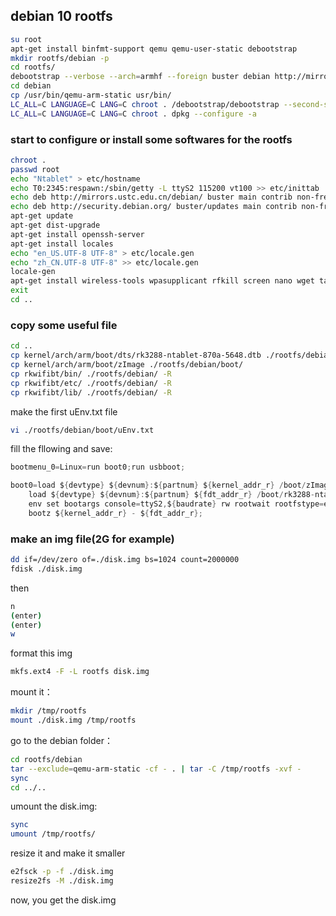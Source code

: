 ## debian 10 rootfs ##


```bash
su root
apt-get install binfmt-support qemu qemu-user-static debootstrap
mkdir rootfs/debian -p
cd rootfs/
debootstrap --verbose --arch=armhf --foreign buster debian http://mirrors.ustc.edu.cn/debian/
cd debian
cp /usr/bin/qemu-arm-static usr/bin/
LC_ALL=C LANGUAGE=C LANG=C chroot . /debootstrap/debootstrap --second-stage
LC_ALL=C LANGUAGE=C LANG=C chroot . dpkg --configure -a
```

### start to configure or install some softwares for the rootfs ###
```bash
chroot .
passwd root
echo "Ntablet" > etc/hostname
echo T0:2345:respawn:/sbin/getty -L ttyS2 115200 vt100 >> etc/inittab
echo deb http://mirrors.ustc.edu.cn/debian/ buster main contrib non-free > etc/apt/sources.list
echo deb http://security.debian.org/ buster/updates main contrib non-free >> etc/apt/sources.list
apt-get update
apt-get dist-upgrade
apt-get install openssh-server
apt-get install locales
echo "en_US.UTF-8 UTF-8" > etc/locale.gen
echo "zh_CN.UTF-8 UTF-8" >> etc/locale.gen
locale-gen
apt-get install wireless-tools wpasupplicant rfkill screen nano wget tar zip bluetooth bluez bluez-tools libbluetooth-dev v4l-utils i2c-tools
exit
cd ..
```

### copy some useful file ###
```bash
cd ..
cp kernel/arch/arm/boot/dts/rk3288-ntablet-870a-5648.dtb ./rootfs/debian/boot/
cp kernel/arch/arm/boot/zImage ./rootfs/debian/boot/
cp rkwifibt/bin/ ./rootfs/debian/ -R
cp rkwifibt/etc/ ./rootfs/debian/ -R
cp rkwifibt/lib/ ./rootfs/debian/ -R
```

make the first uEnv.txt file
```bash
vi ./rootfs/debian/boot/uEnv.txt
```

fill the fllowing and save:
```c
bootmenu_0=Linux=run boot0;run usbboot;

boot0=load ${devtype} ${devnum}:${partnum} ${kernel_addr_r} /boot/zImage; \
	load ${devtype} ${devnum}:${partnum} ${fdt_addr_r} /boot/rk3288-ntablet-870a-5648.dtb; \
	env set bootargs console=ttyS2,${baudrate} rw rootwait rootfstype=ext4 root=/dev/mmcblk1p${partnum} init=/sbin/init earlyprintk noinitrd selinux=0; \
	bootz ${kernel_addr_r} - ${fdt_addr_r};
```



### make an img file(2G for example) ###
```bash
dd if=/dev/zero of=./disk.img bs=1024 count=2000000
fdisk ./disk.img
```
then
```bash
n
(enter)
(enter)
w
```
format this img
```bash
mkfs.ext4 -F -L rootfs disk.img
```

mount it：
```bash
mkdir /tmp/rootfs
mount ./disk.img /tmp/rootfs
```

go to the debian folder：
```bash
cd rootfs/debian
tar --exclude=qemu-arm-static -cf - . | tar -C /tmp/rootfs -xvf -
sync
cd ../..
```

umount the disk.img:
```bash
sync
umount /tmp/rootfs/
```

resize it and make it smaller
```bash
e2fsck -p -f ./disk.img
resize2fs -M ./disk.img
```

now, you get the disk.img
